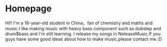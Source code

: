 # Homepage
Hi!!
I'm a 18-year-old student in China，fan of chemistry and maths and music.I like making music with heavy bass component such as dubstep and drum$bass and I'm still learning.
I release my songs in NeteaseMusic.If you guys have some good ideas about how to make music,please contact me.:D
